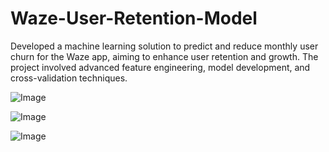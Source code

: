# Waze-User-Retention-Model
Developed a machine learning solution to predict and reduce monthly user churn for the Waze app, aiming to enhance user retention and growth. The project involved advanced feature engineering, model development, and cross-validation techniques.

![Image](https://github.com/user-attachments/assets/23b54714-c69f-4d73-813b-51ee244614c4)

![Image](https://github.com/user-attachments/assets/dfbb3107-01e1-4c17-9e48-635ea5ba39fd)

![Image](https://github.com/user-attachments/assets/e2630874-0c11-4193-95d3-aaf573feb8e6)

